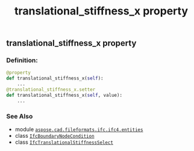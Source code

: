 ﻿---
title: translational_stiffness_x property
second_title: Aspose.CAD for Python via .NET API References
description: 
type: docs
weight: 100
url: /python-net/aspose.cad.fileformats.ifc.ifc4.entities/ifcboundarynodecondition/translational_stiffness_x/
is_root: false
---

## translational_stiffness_x property

### Definition:
```python
@property
def translational_stiffness_x(self):
    ...
@translational_stiffness_x.setter
def translational_stiffness_x(self, value):
    ...
```

### See Also
* module [`aspose.cad.fileformats.ifc.ifc4.entities`](../../)
* class [`IfcBoundaryNodeCondition`](/cad/python-net/aspose.cad.fileformats.ifc.ifc4.entities/ifcboundarynodecondition)
* class [`IfcTranslationalStiffnessSelect`](/cad/python-net/aspose.cad.fileformats.ifc.ifc4.types/ifctranslationalstiffnessselect)
